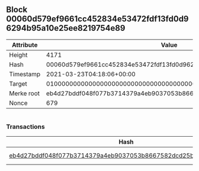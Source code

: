 ## Block 00060d579ef9661cc452834e53472fdf13fd0d96294b95a10e25ee8219754e89

Attribute | Value
--- | ---
Height | 4171
Hash | 00060d579ef9661cc452834e53472fdf13fd0d96294b95a10e25ee8219754e89
Timestamp | 2021-03-23T04:18:06+00:00
Target | 0100000000000000000000000000000000000000000000000000000000000000
Merke root | eb4d27bddf048f077b3714379a4eb9037053b8667582dcd25bf2e64c07adaa2d
Nonce | 679

```

```

### Transactions

Hash | Amount
--- | ---
[eb4d27bddf048f077b3714379a4eb9037053b8667582dcd25bf2e64c07adaa2d](eb4d27bddf048f077b3714379a4eb9037053b8667582dcd25bf2e64c07adaa2d.md) | 10.00000000 SKEPTI 
